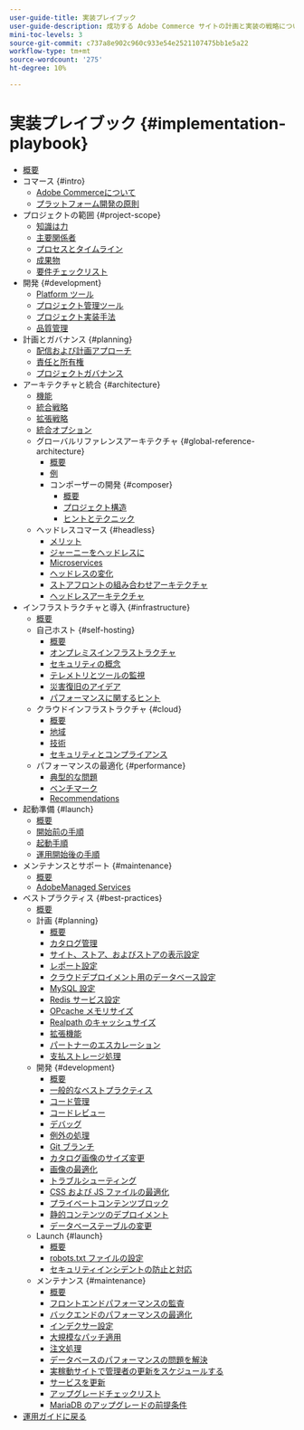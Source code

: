 ```yaml
---
user-guide-title: 実装プレイブック
user-guide-description: 成功する Adobe Commerce サイトの計画と実装の戦略について学習します。
mini-toc-levels: 3
source-git-commit: c737a8e902c960c933e54e2521107475bb1e5a22
workflow-type: tm+mt
source-wordcount: '275'
ht-degree: 10%

---
```



# 実装プレイブック {#implementation-playbook}

- [概要](overview.md)
- コマース {#intro}
   - [Adobe Commerceについて](intro/about-commerce.md)
   - [プラットフォーム開発の原則](intro/platform-development.md)
- プロジェクトの範囲 {#project-scope}
   - [知識は力](project-scope/knowledge.md)
   - [主要関係者](project-scope/key-stakeholders.md)
   - [プロセスとタイムライン](project-scope/process-timeline.md)
   - [成果物](project-scope/deliverables.md)
   - [要件チェックリスト](project-scope/requirement-checklists.md)
- 開発 {#development}
   - [Platform ツール](development/platform-tools.md)
   - [プロジェクト管理ツール](development/project-management-tools.md)
   - [プロジェクト実装手法](development/delivery.md)
   - [品質管理](development/quality-control.md)
- 計画とガバナンス {#planning}
   - [配信および計画アプローチ](planning/delivery.md)
   - [責任と所有権](planning/ownership.md)
   - [プロジェクトガバナンス](planning/governance.md)
- アーキテクチャと統合 {#architecture}
   - [機能](architecture/capabilities.md)
   - [統合戦略](architecture/integration-strategy.md)
   - [拡張戦略](architecture/extensibility-strategy.md)
   - [統合オプション](architecture/integration-options.md)
   - グローバルリファレンスアーキテクチャ {#global-reference-architecture}
      - [概要](architecture/global-reference/overview.md)
      - [例](architecture/global-reference/examples.md)
      - コンポーザーの開発 {#composer}
         - [概要](architecture/global-reference/composer/overview.md)
         - [プロジェクト構造](architecture/global-reference/composer/project-structure.md)
         - [ヒントとテクニック](architecture/global-reference/composer/tips-and-tricks.md)
   - ヘッドレスコマース {#headless}
      - [メリット](architecture/headless/benefits.md)
      - [ジャーニーをヘッドレスに](architecture/headless/journey-to-headless.md)
      - [Microservices](architecture/headless/microservices.md)
      - [ヘッドレスの変化](architecture/headless/evolution.md)
      - [ストアフロントの組み合わせアーキテクチャ](architecture/headless/legacy-storefront.md)
      - [ヘッドレスアーキテクチャ](architecture/headless/adobe-commerce.md)
- インフラストラクチャと導入 {#infrastructure}
   - [概要](infrastructure/overview.md)
   - 自己ホスト {#self-hosting}
      - [概要](infrastructure/self-hosting/overview.md)
      - [オンプレミスインフラストラクチャ](infrastructure/self-hosting/on-premises.md)
      - [セキュリティの概念](infrastructure/self-hosting/security-concepts.md)
      - [テレメトリとツールの監視](infrastructure/self-hosting/monitoring-tools.md)
      - [災害復旧のアイデア](infrastructure/self-hosting/disaster-recovery-ideas.md)
      - [パフォーマンスに関するヒント](infrastructure/self-hosting/performance-tips.md)
   - クラウドインフラストラクチャ {#cloud}
      - [概要](infrastructure/cloud/overview.md)
      - [地域](infrastructure/cloud/regions.md)
      - [技術](infrastructure/cloud/technology.md)
      - [セキュリティとコンプライアンス](infrastructure/cloud/security.md)
   - パフォーマンスの最適化 {#performance}
      - [典型的な問題](infrastructure/performance/optimization.md)
      - [ベンチマーク](infrastructure/performance/benchmarks.md)
      - [Recommendations](infrastructure/performance/recommendations.md)
- 起動準備 {#launch}
   - [概要](launch/overview.md)
   - [開始前の手順](launch/pre-launch-steps.md)
   - [起動手順](launch/launch-steps.md)
   - [運用開始後の手順](launch/post-launch-steps.md)
- メンテナンスとサポート {#maintenance}
   - [概要](maintenance/overview.md)
   - [AdobeManaged Services](maintenance/adobe-managed-services.md)
- ベストプラクティス {#best-practices}
   - [概要](best-practices/phases.md)
   - 計画 {#planning}
      - [概要](best-practices/planning/overview.md)
      - [カタログ管理](best-practices/planning/catalog-management.md)
      - [サイト、ストア、およびストアの表示設定](best-practices/planning/sites-stores-store-views.md)
      - [レポート設定](best-practices/planning/reporting-configuration.md)
      - [クラウドデプロイメント用のデータベース&#x200B;設定](best-practices/planning/database-on-cloud.md)
      - [MySQL 設定](best-practices/planning/mysql-configuration.md)
      - [Redis サービス設定](best-practices/planning/redis-service-configuration.md)
      - [OPcache メモリサイズ](best-practices/planning/opcache-memory-size.md)
      - [Realpath のキャッシュサイズ](best-practices/planning/realpath-cache-size.md)
      - [拡張機能](best-practices/planning/extensions.md)
      - [パートナーのエスカレーション](best-practices/planning/partner-escalation.md)
      - [支払ストレージ処理](best-practices/planning/payment-processing-storage.md)
   - 開発 {#development}
      - [概要](best-practices/development/overview.md)
      - [一般的なベストプラクティス](best-practices/development/general.md)
      - [コード管理](best-practices/development/code-management.md)
      - [コードレビュー](best-practices/development/code-review.md)
      - [デバッグ](best-practices/development/debugging.md)
      - [例外の処理](best-practices/development/exception-handling.md)
      - [Git ブランチ](best-practices/development/git-branching.md)
      - [カタログ画像のサイズ変更](best-practices/development/catalog-image-resizing.md)
      - [画像の最適化](best-practices/development/image-optimization.md)
      - [トラブルシューティング](best-practices/development/troubleshooting.md)
      - [CSS および JS ファイルの最適化](best-practices/development/optimize-css-js-files.md)
      - [プライベートコンテンツブロック](best-practices/development/private-content-block-configuration.md)
      - [静的コンテンツのデプロイメント](best-practices/development/static-content-deployment.md)
      - [データベーステーブルの変更](best-practices/development/modifying-core-and-third-party-tables.md)
   - Launch {#launch}
      - [概要](best-practices/launch/overview.md)
      - [robots.txt ファイルの設定](best-practices/launch/robots-txt.md)
      - [セキュリティインシデントの防止と対応](best-practices/launch/prevent-respond-security-incident.md)
   - メンテナンス {#maintenance}
      - [概要](best-practices/maintenance/overview.md)
      - [フロントエンドパフォーマンスの監査](best-practices/maintenance/frontend-performance.md)
      - [バックエンドのパフォーマンスの最適化](best-practices/maintenance/backend-performance.md)
      - [インデクサー設定](best-practices/maintenance/indexer-configuration.md)
      - [大規模なパッチ適用](best-practices/maintenance/patching-at-scale.md)
      - [注文処理](best-practices/maintenance/order-processing-configuration.md)
      - [データベースのパフォーマンスの問題を解決](best-practices/maintenance/resolve-database-performance-issues.md)
      - [実稼動サイトで管理者の更新をスケジュールする](best-practices/maintenance/scheduling-admin-updates-in-production.md)
      - [サービスを更新](best-practices/maintenance/update-services.md)
      - [アップグレードチェックリスト](best-practices/maintenance/upgrade-checklist.md)
      - [MariaDB のアップグレードの前提条件](best-practices/maintenance/commerce-235-upgrade-prerequisites-mariadb.md)
- [運用ガイドに戻る](https://experienceleague.adobe.com/docs/commerce-operations/operational-guides/home.html)
